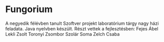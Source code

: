 # Fungorium
A negyedik félévben tanult Szoftver projekt laboratórium tárgy nagy házi feladata. Java nyelvben készült.
Részt vettek a fejlesztésben:
Fejes Ábel
Lekli Zsolt
Toronyi Zsombor
Szolár Soma
Zelch Csaba
